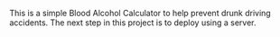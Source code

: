 This is a simple Blood Alcohol Calculator to help prevent drunk driving accidents. The next step in this project is to deploy using a server. 
